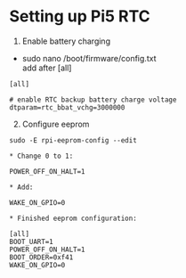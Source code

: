 # Setting up Pi5 RTC

1) Enable battery charging  
- sudo nano /boot/firmware/config.txt  
  add after [all]  
```
[all]

# enable RTC backup battery charge voltage
dtparam=rtc_bbat_vchg=3000000

```

2) Configure eeprom 
```
sudo -E rpi-eeprom-config --edit 

* Change 0 to 1:  

POWER_OFF_ON_HALT=1

* Add:
 
WAKE_ON_GPIO=0

* Finished eeprom configuration:

[all]
BOOT_UART=1
POWER_OFF_ON_HALT=1
BOOT_ORDER=0xf41
WAKE_ON_GPIO=0

```
